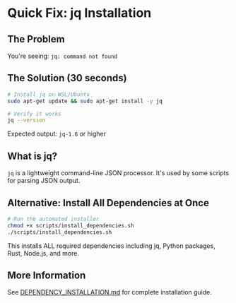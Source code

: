 # Quick Fix: jq Installation

## The Problem
You're seeing: `jq: command not found`

## The Solution (30 seconds)

```bash
# Install jq on WSL/Ubuntu
sudo apt-get update && sudo apt-get install -y jq

# Verify it works
jq --version
```

Expected output: `jq-1.6` or higher

## What is jq?
`jq` is a lightweight command-line JSON processor. It's used by some scripts for parsing JSON output.

## Alternative: Install All Dependencies at Once

```bash
# Run the automated installer
chmod +x scripts/install_dependencies.sh
./scripts/install_dependencies.sh
```

This installs ALL required dependencies including jq, Python packages, Rust, Node.js, and more.

## More Information
See [DEPENDENCY_INSTALLATION.md](DEPENDENCY_INSTALLATION.md) for complete installation guide.
